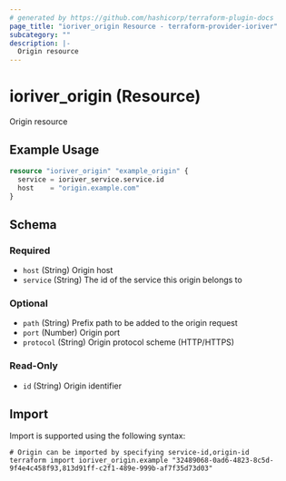 ```yaml
---
# generated by https://github.com/hashicorp/terraform-plugin-docs
page_title: "ioriver_origin Resource - terraform-provider-ioriver"
subcategory: ""
description: |-
  Origin resource
---
```


# ioriver_origin (Resource)

Origin resource

## Example Usage

```terraform
resource "ioriver_origin" "example_origin" {
  service = ioriver_service.service.id
  host    = "origin.example.com"
}
```

<!-- schema generated by tfplugindocs -->
## Schema

### Required

- `host` (String) Origin host
- `service` (String) The id of the service this origin belongs to

### Optional

- `path` (String) Prefix path to be added to the origin request
- `port` (Number) Origin port
- `protocol` (String) Origin protocol scheme (HTTP/HTTPS)

### Read-Only

- `id` (String) Origin identifier

## Import

Import is supported using the following syntax:

```shell
# Origin can be imported by specifying service-id,origin-id
terraform import ioriver_origin.example "32489068-0ad6-4823-8c5d-9f4e4c458f93,813d91ff-c2f1-489e-999b-af7f35d73d03"
```
